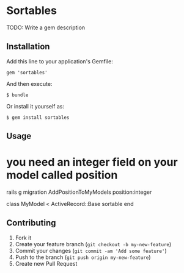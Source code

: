 # Sortables

TODO: Write a gem description

## Installation

Add this line to your application's Gemfile:

    gem 'sortables'

And then execute:

    $ bundle

Or install it yourself as:

    $ gem install sortables

## Usage
  # you need an integer field on your model called position
  rails g migration AddPositionToMyModels position:integer

  class MyModel < ActiveRecord::Base
    sortable
  end

## Contributing

1. Fork it
2. Create your feature branch (`git checkout -b my-new-feature`)
3. Commit your changes (`git commit -am 'Add some feature'`)
4. Push to the branch (`git push origin my-new-feature`)
5. Create new Pull Request
